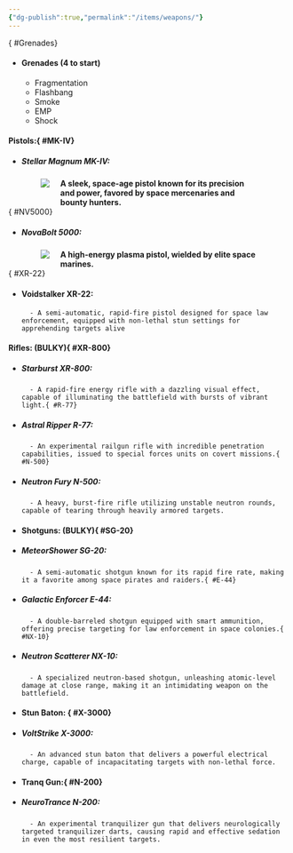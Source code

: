 ```yaml
---
{"dg-publish":true,"permalink":"/items/weapons/"}
---
```


<style>  
.main {
	display: flex;
	justify-content: center;
}  
</style>
{ #Grenades}

- #### Grenades (4 to start) 

	- Fragmentation
	- Flashbang
	- Smoke
	- EMP
	- Shock

#### Pistols:{ #MK-IV}

- ##### Stellar Magnum MK-IV:

<html>
 <div class="main">
 <div width=128px><img src="https://i.imgur.com/vtOaxFf.png"/></div><div style="padding-left:20px;width:70%"><b>A sleek, space-age pistol known for its precision and power, favored by space mercenaries and bounty hunters.</b></div>
 </div>
</html>
{ #NV5000}

- ##### NovaBolt 5000:

<html>
 <div class="main">
 <div width=128px><img src="https://i.imgur.com/VKXpXkm.png"/></div><div style="padding-left:20px;width:70%"><b>A high-energy plasma pistol, wielded by elite space marines.</b></div>
 </div>
</html>
{ #XR-22}

- #### Voidstalker XR-22:

		- A semi-automatic, rapid-fire pistol designed for space law enforcement, equipped with non-lethal stun settings for apprehending targets alive

#### Rifles: (BULKY){ #XR-800}

- ##### Starburst XR-800:
		- A rapid-fire energy rifle with a dazzling visual effect, capable of illuminating the battlefield with bursts of vibrant light.{ #R-77}

- ##### Astral Ripper R-77:
		- An experimental railgun rifle with incredible penetration capabilities, issued to special forces units on covert missions.{ #N-500}

- ##### Neutron Fury N-500:
		- A heavy, burst-fire rifle utilizing unstable neutron rounds, capable of tearing through heavily armored targets.

- #### Shotguns: (BULKY){ #SG-20}

- ##### MeteorShower SG-20:
		- A semi-automatic shotgun known for its rapid fire rate, making it a favorite among space pirates and raiders.{ #E-44}

- ##### Galactic Enforcer E-44:
		- A double-barreled shotgun equipped with smart ammunition, offering precise targeting for law enforcement in space colonies.{ #NX-10}

- ##### Neutron Scatterer NX-10:
		- A specialized neutron-based shotgun, unleashing atomic-level damage at close range, making it an intimidating weapon on the battlefield.

- #### Stun Baton: { #X-3000}

- ##### VoltStrike X-3000:
		- An advanced stun baton that delivers a powerful electrical charge, capable of incapacitating targets with non-lethal force.

- #### Tranq Gun:{ #N-200}

- ##### NeuroTrance N-200:
		- An experimental tranquilizer gun that delivers neurologically targeted tranquilizer darts, causing rapid and effective sedation in even the most resilient targets.